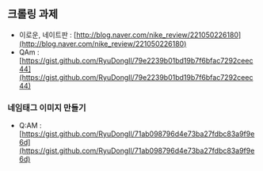
## 크롤링 과제

+ 이로운, 네이트판 : [http://blog.naver.com/nike_review/221050226180](http://blog.naver.com/nike_review/221050226180)
+ QAm : [https://gist.github.com/RyuDongIl/79e2239b01bd19b7f6bfac7292ceec44](https://gist.github.com/RyuDongIl/79e2239b01bd19b7f6bfac7292ceec44)

### 네임태그 이미지 만들기

+ Q:AM : [https://gist.github.com/RyuDongIl/71ab098796d4e73ba27fdbc83a9f9e6d](https://gist.github.com/RyuDongIl/71ab098796d4e73ba27fdbc83a9f9e6d)

